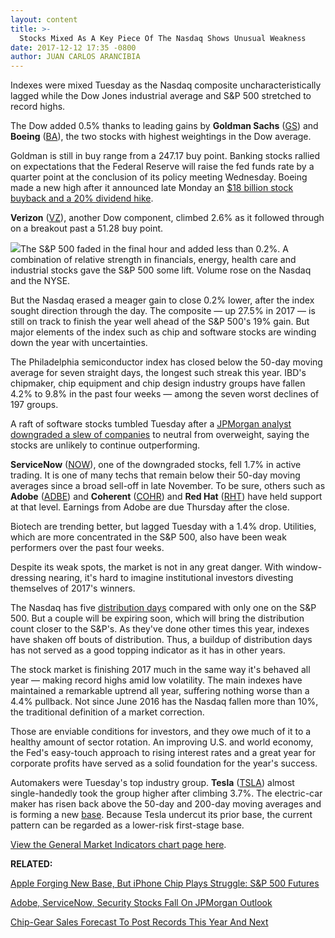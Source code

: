 ```yaml
---
layout: content
title: >-
  Stocks Mixed As A Key Piece Of The Nasdaq Shows Unusual Weakness
date: 2017-12-12 17:35 -0800
author: JUAN CARLOS ARANCIBIA
---
```






Indexes were mixed Tuesday as the Nasdaq composite uncharacteristically lagged while the Dow Jones industrial average and S&P 500 stretched to record highs.




 The Dow added 0.5% thanks to leading gains by **Goldman Sachs** ([GS](https://research.investors.com/quote.aspx?symbol=GS)) and **Boeing** ([BA](https://research.investors.com/quote.aspx?symbol=BA)), the two stocks with highest weightings in the Dow average.


Goldman is still in buy range from a 247.17 buy point. Banking stocks rallied on expectations that the Federal Reserve will raise the fed funds rate by a quarter point at the conclusion of its policy meeting Wednesday. Boeing made a new high after it announced late Monday an [$18 billion stock buyback and a 20% dividend hike](https://www.investors.com/news/top-performing-dow-stock-boeing-unloads-billions-more-on-investors/).


**Verizon** ([VZ](https://research.investors.com/quote.aspx?symbol=VZ)), another Dow component, climbed 2.6% as it followed through on a breakout past a 51.28 buy point.


![](https://www.investors.com/wp-content/uploads/2017/12/MP121217-250x300.png)The S&P 500 faded in the final hour and added less than 0.2%. A combination of relative strength in financials, energy, health care and industrial stocks gave the S&P 500 some lift. Volume rose on the Nasdaq and the NYSE.


But the Nasdaq erased a meager gain to close 0.2% lower, after the index sought direction through the day. The composite — up 27.5% in 2017 — is still on track to finish the year well ahead of the S&P 500's 19% gain. But major elements of the index such as chip and software stocks are winding down the year with uncertainties.


The Philadelphia semiconductor index has closed below the 50-day moving average for seven straight days, the longest such streak this year. IBD's chipmaker, chip equipment and chip design industry groups have fallen 4.2% to 9.8% in the past four weeks — among the seven worst declines of 197 groups.


A raft of software stocks tumbled Tuesday after a [JPMorgan analyst downgraded a slew of companies](https://www.investors.com/news/technology/adobe-servicenow-security-stocks-fall-on-jpmorgan-outlook/) to neutral from overweight, saying the stocks are unlikely to continue outperforming.


**ServiceNow** ([NOW](https://research.investors.com/quote.aspx?symbol=NOW)), one of the downgraded stocks, fell 1.7% in active trading. It is one of many techs that remain below their 50-day moving averages since a broad sell-off in late November. To be sure, others such as **Adobe** ([ADBE](https://research.investors.com/quote.aspx?symbol=ADBE)) and **Coherent** ([COHR](https://research.investors.com/quote.aspx?symbol=COHR)) and **Red Hat** ([RHT](https://research.investors.com/quote.aspx?symbol=RHT)) have held support at that level. Earnings from Adobe are due Thursday after the close.


Biotech are trending better, but lagged Tuesday with a 1.4% drop. Utilities, which are more concentrated in the S&P 500, also have been weak performers over the past four weeks.


Despite its weak spots, the market is not in any great danger. With window-dressing nearing, it's hard to imagine institutional investors divesting themselves of 2017's winners.


The Nasdaq has five [distribution days](http://www.investors.com/ibd-university/market-timing/market-tops/) compared with only one on the S&P 500. But a couple will be expiring soon, which will bring the distribution count closer to the S&P's. As they've done other times this year, indexes have shaken off bouts of distribution. Thus, a buildup of distribution days has not served as a good topping indicator as it has in other years.


The stock market is finishing 2017 much in the same way it's behaved all year — making record highs amid low volatility. The main indexes have maintained a remarkable uptrend all year, suffering nothing worse than a 4.4% pullback. Not since June 2016 has the Nasdaq fallen more than 10%, the traditional definition of a market correction.


Those are enviable conditions for investors, and they owe much of it to a healthy amount of sector rotation. An improving U.S. and world economy, the Fed's easy-touch approach to rising interest rates and a great year for corporate profits have served as a solid foundation for the year's success.


Automakers were Tuesday's top industry group. **Tesla** ([TSLA](https://research.investors.com/quote.aspx?symbol=TSLA)) almost single-handedly took the group higher after climbing 3.7%. The electric-car maker has risen back above the 50-day and 200-day moving averages and is forming a new [base](http://www.investors.com/ibd-university/chart-reading/). Because Tesla undercut its prior base, the current pattern can be regarded as a lower-risk first-stage base.


[View the General Market Indicators chart page here](https://www.investors.com/wp-content/uploads/2017/12/IBD1212152833GMI.pdf).


**RELATED:**


[Apple Forging New Base, But iPhone Chip Plays Struggle: S&P 500 Futures](https://www.investors.com/market-trend/stock-market-today/apple-forging-new-base-but-iphone-chip-plays-struggle-sp-500-futures/)


[Adobe, ServiceNow, Security Stocks Fall On JPMorgan Outlook](https://www.investors.com/news/technology/adobe-servicenow-security-stocks-fall-on-jpmorgan-outlook/)


[Chip-Gear Sales Forecast To Post Records This Year And Next](https://www.investors.com/research/ibd-industry-themes/chip-gear-sales-forecast-to-post-records-this-year-and-next/)




